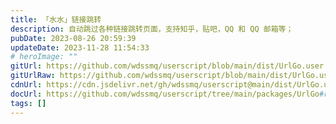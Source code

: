```yaml
---
title: 「水水」链接跳转
description: 自动跳过各种链接跳转页面，支持知乎，贴吧，QQ 和 QQ 邮箱等；
pubDate: 2023-08-26 20:59:39
updateDate: 2023-11-28 11:54:33
# heroImage: ""
gitUrl: https://github.com/wdssmq/userscript/blob/main/dist/UrlGo.user.js
gitUrlRaw: https://github.com/wdssmq/userscript/blob/main/dist/UrlGo.user.js?raw=true
cdnUrl: https://cdn.jsdelivr.net/gh/wdssmq/userscript@main/dist/UrlGo.user.js
docUrl: https://github.com/wdssmq/userscript/tree/main/packages/UrlGo#readme
tags: []
---
```


